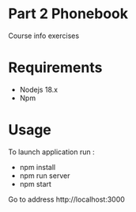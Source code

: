 # Part 2 Phonebook

Course info exercises 

# Requirements
- Nodejs 18.x
- Npm
# Usage

To launch application run :
- npm install
- npm run server
- npm start

Go to address http://localhost:3000
